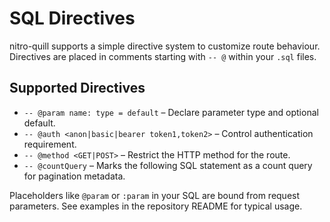 # SQL Directives

nitro-quill supports a simple directive system to customize route behaviour. Directives are placed in comments starting with `-- @` within your `.sql` files.

## Supported Directives

- `-- @param name: type = default` – Declare parameter type and optional default.
- `-- @auth <anon|basic|bearer token1,token2>` – Control authentication requirement.
- `-- @method <GET|POST>` – Restrict the HTTP method for the route.
- `-- @countQuery` – Marks the following SQL statement as a count query for pagination metadata.

Placeholders like `@param` or `:param` in your SQL are bound from request parameters. See examples in the repository README for typical usage.
